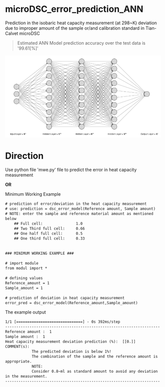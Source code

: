 # microDSC_error_prediction_ANN
Prediction in the isobaric heat capacity measurement (at 298~K) deviation due to improper amount of the sample or/and calibration standard in Tian-Calvet microDSC

> Estimated ANN Model prediction accuracy over the test data is '99.61[%]'

![Deep Neural Network Architecture used in the present case](dsc_ann.png)

# Direction
Use python file 'mwe.py' file to predict the error in heat capacity measurement

**OR**

Minimum Working Example

```python:
# prediction of error/deviation in the heat capacity measurement
# use: prediction = dsc_error_model(Reference amount, Sample amount)
# NOTE: enter the sample and reference material amount as mentioned below
    ## Full cell:               1.0 
    ## Two Third full cell:     0.66
    ## One half full cell:      0.5
    ## One third full cell:     0.33


### MINIMUM WORKING EXAMPLE ###

# import module
from modul import *

# defining values
Reference_amount = 1
Sample_amount = 1

# prediction of deviation in heat capacity measurement
error_pred = dsc_error_model(Reference_amount,Sample_amount)

```

The example output

```
1/1 [==============================] - 0s 392ms/step
----------------------------------------------------------------------
Reference amount :  1
Sample amount :  1
Heat capacity measurement deviation prediction (%):  [[0.]]
COMMENT(s):
            The predicted deviation is below 1%!
            The combination of the sample and the reference amount is appropriate.
            NOTE:
            Consider 0.8~ml as standard amount to avoid any deviation in the measurement.
----------------------------------------------------------------------
```